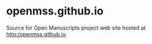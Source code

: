 # openmss.github.io

Source for Open Manuscripts project web site hosted at <http:/openmss.github.io>.

